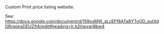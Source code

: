 Custom Print price listing website. 

See: https://docs.google.com/document/d/159xsMW_sLcEFf8ATa8YToOD_sutXdDRrqopsDEUZfIA/edit#heading=h.b2itwxwi8bw4